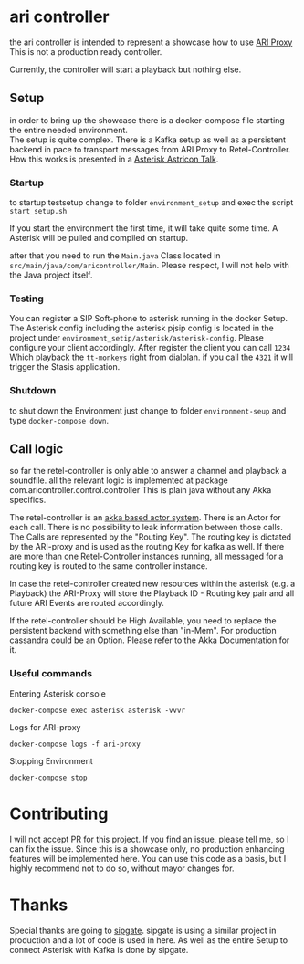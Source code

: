 
# ari controller

the ari controller is intended to represent a showcase how to use [ARI Proxy](https://github.com/retel-io/ari-proxy)
This is not a production ready controller. 

Currently, the controller will start a playback but nothing else.

## Setup
in order to bring up the showcase there is a docker-compose file starting the entire needed environment.  
The setup is quite complex. There is a Kafka setup as well as a persistent backend in pace to transport messages from ARI Proxy to Retel-Controller.
How this works is presented in a [Asterisk Astricon Talk](https://www.youtube.com/watch?v=vMCyuItMYxE).

### Startup
to startup testsetup change to folder `environment_setup` and exec the script `start_setup.sh`

If you start the environment the first time, it will take quite some time. A Asterisk will be pulled and compiled on startup.

after that you need to run the `Main.java` Class located in `src/main/java/com/aricontroller/Main`.
Please respect, I will not help with the Java project itself. 

### Testing
You can register a SIP Soft-phone to asterisk running in the docker Setup. The Asterisk config including the asterisk pjsip config is located in the project under `environment_setip/asterisk/asterisk-config`. Please configure your client accordingly.
After register the client you can call `1234` Which playback the `tt-monkeys` right from dialplan. if you call the `4321` it will trigger the Stasis application.

### Shutdown
to shut down the Environment just change to folder `environment-seup` and type `docker-compose down`.

## Call logic
so far the retel-controller is only able to answer a channel and playback a soundfile. 
all the relevant logic is implemented at package com.aricontroller.control.controller
This is plain java without any Akka specifics.
 
The retel-controller is an [akka based actor system](https://doc.akka.io/docs/akka/current/typed/actors.html). There is an Actor for each call. There is no possibility to leak information between those calls. The Calls are represented by the "Routing Key". The routing key is dictated by the ARI-proxy and is used as the routing Key for kafka as well. If there are more than one Retel-Controller instances running, all messaged for a routing key is routed to the same controller instance.

In case the retel-controller created new resources within the asterisk (e.g. a Playback) the ARI-Proxy will store the Playback ID - Routing key pair and all future ARI Events are routed accordingly.

If the retel-controller should be High Available, you need to replace the persistent backend with something else than "in-Mem". For production cassandra could be an Option. Please refer to the Akka Documentation for it.

### Useful commands

Entering Asterisk console
```shell
docker-compose exec asterisk asterisk -vvvr
```

Logs for ARI-proxy
```shell
docker-compose logs -f ari-proxy
```

Stopping Environment
```shell
docker-compose stop
```

# Contributing
I will not accept PR for this project. If you find an issue, please tell me, so I can fix the issue. Since this is a showcase only, no production enhancing features will be implemented here.
You can use this code as a basis, but I highly recommend not to do so, without mayor changes for. 

# Thanks
Special thanks are going to [sipgate](sipgate.de). sipgate is using a similar project in production and a lot of code is used in here.
As well as the entire Setup to connect Asterisk with Kafka is done by sipgate.